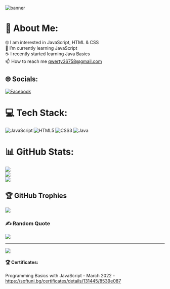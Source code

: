 ![banner](https://user-images.githubusercontent.com/106147027/180193858-754b3910-117d-4a98-af3a-24f163f516dc.png)

# 💫 About Me:
🤓 I am interested in JavaScript, HTML & CSS<br>🌱 I’m currently learning JavaScript<br>☕ I recently started learning Java Basics<br>📫 How to reach me qwerty36758@gmail.com


## 🌐 Socials:
[![Facebook](https://img.shields.io/badge/Facebook-%231877F2.svg?logo=Facebook&logoColor=white)](https://www.facebook.com/ivailo.k16/) 

# 💻 Tech Stack:
![JavaScript](https://img.shields.io/badge/javascript-%23323330.svg?style=for-the-badge&logo=javascript&logoColor=%23F7DF1E) ![HTML5](https://img.shields.io/badge/html5-%23E34F26.svg?style=for-the-badge&logo=html5&logoColor=white) ![CSS3](https://img.shields.io/badge/css3-%231572B6.svg?style=for-the-badge&logo=css3&logoColor=white) ![Java](https://img.shields.io/badge/java-%23ED8B00.svg?style=for-the-badge&logo=java&logoColor=white)
# 📊 GitHub Stats:
![](https://github-readme-stats.vercel.app/api?username=ivaylokarafeizov&theme=gotham&hide_border=false&include_all_commits=true&count_private=false)<br/>
![](https://github-readme-streak-stats.herokuapp.com/?user=ivaylokarafeizov&theme=gotham&hide_border=false)<br/>
![](https://github-readme-stats.vercel.app/api/top-langs/?username=ivaylokarafeizov&theme=gotham&hide_border=false&include_all_commits=true&count_private=false&layout=compact)

## 🏆 GitHub Trophies
![](https://github-profile-trophy.vercel.app/?username=ivaylokarafeizov&theme=tokyonight&no-frame=false&no-bg=false&margin-w=4)

### ✍️ Random Quote
![](https://quotes-github-readme.vercel.app/api?type=horizontal&theme=gruvbox)

---
[![](https://visitcount.itsvg.in/api?id=ivaylokarafeizov&icon=2&color=8)](https://visitcount.itsvg.in)

#### 🏆 Certificates:

Programming Basics with JavaScript - March 2022 - https://softuni.bg/certificates/details/131445/8539e087
